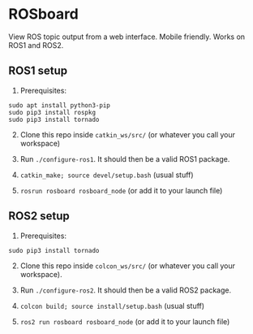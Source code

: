 # ROSboard 

View ROS topic output from a web interface. Mobile friendly. Works on ROS1 and ROS2.

## ROS1 setup

1. Prerequisites:

```
sudo apt install python3-pip
sudo pip3 install rospkg
sudo pip3 install tornado
```

2. Clone this repo inside `catkin_ws/src/` (or whatever you call your workspace)

3. Run `./configure-ros1`. It should then be a valid ROS1 package.

4. `catkin_make; source devel/setup.bash` (usual stuff)

5. `rosrun rosboard rosboard_node` (or add it to your launch file)

## ROS2 setup

1. Prerequisites:

```
sudo pip3 install tornado
```

2. Clone this repo inside `colcon_ws/src/` (or whatever you call your workspace).

3. Run `./configure-ros2`. It should then be a valid ROS2 package.

4. `colcon build; source install/setup.bash` (usual stuff)

5. `ros2 run rosboard rosboard_node` (or add it to your launch file)
